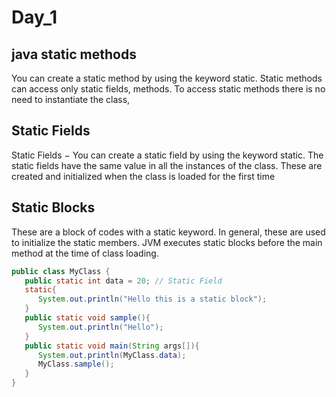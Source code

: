 # Day_1

## java static methods
You can create a static method by using the keyword static. Static methods can access only static fields, methods. To access static methods there is no need to instantiate the class,

## Static Fields 
Static Fields − You can create a static field by using the keyword static. The static fields have the same value in all the instances of the class. These are created and initialized when the class is loaded for the first time

## Static Blocks 
These are a block of codes with a static keyword. In general, these are used to initialize the static members. JVM executes static blocks before the main method at the time of class loading.

~~~java
public class MyClass {
   public static int data = 20; // Static Field
   static{
      System.out.println("Hello this is a static block");
   }
   public static void sample(){
      System.out.println("Hello");
   }
   public static void main(String args[]){
      System.out.println(MyClass.data);
      MyClass.sample();
   }
}
~~~